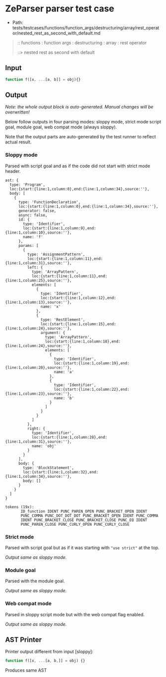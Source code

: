 # ZeParser parser test case

- Path: tests/testcases/functions/function_args/destructuring/array/rest_operator/nested_rest_as_second_with_default.md

> :: functions : function args : destructuring : array : rest operator
>
> ::> nested rest as second with default

## Input

`````js
function f([x, ...[a, b]] = obj){}
`````

## Output

_Note: the whole output block is auto-generated. Manual changes will be overwritten!_

Below follow outputs in four parsing modes: sloppy mode, strict mode script goal, module goal, web compat mode (always sloppy).

Note that the output parts are auto-generated by the test runner to reflect actual result.

### Sloppy mode

Parsed with script goal and as if the code did not start with strict mode header.

`````
ast: {
  type: 'Program',
  loc:{start:{line:1,column:0},end:{line:1,column:34},source:''},
  body: [
    {
      type: 'FunctionDeclaration',
      loc:{start:{line:1,column:0},end:{line:1,column:34},source:''},
      generator: false,
      async: false,
      id: {
        type: 'Identifier',
        loc:{start:{line:1,column:9},end:{line:1,column:10},source:''},
        name: 'f'
      },
      params: [
        {
          type: 'AssignmentPattern',
          loc:{start:{line:1,column:11},end:{line:1,column:31},source:''},
          left: {
            type: 'ArrayPattern',
            loc:{start:{line:1,column:11},end:{line:1,column:25},source:''},
            elements: [
              {
                type: 'Identifier',
                loc:{start:{line:1,column:12},end:{line:1,column:13},source:''},
                name: 'x'
              },
              {
                type: 'RestElement',
                loc:{start:{line:1,column:15},end:{line:1,column:24},source:''},
                argument: {
                  type: 'ArrayPattern',
                  loc:{start:{line:1,column:18},end:{line:1,column:24},source:''},
                  elements: [
                    {
                      type: 'Identifier',
                      loc:{start:{line:1,column:19},end:{line:1,column:20},source:''},
                      name: 'a'
                    },
                    {
                      type: 'Identifier',
                      loc:{start:{line:1,column:22},end:{line:1,column:23},source:''},
                      name: 'b'
                    }
                  ]
                }
              }
            ]
          },
          right: {
            type: 'Identifier',
            loc:{start:{line:1,column:28},end:{line:1,column:31},source:''},
            name: 'obj'
          }
        }
      ],
      body: {
        type: 'BlockStatement',
        loc:{start:{line:1,column:32},end:{line:1,column:34},source:''},
        body: []
      }
    }
  ]
}

tokens (19x):
       ID_function IDENT PUNC_PAREN_OPEN PUNC_BRACKET_OPEN IDENT
       PUNC_COMMA PUNC_DOT_DOT_DOT PUNC_BRACKET_OPEN IDENT PUNC_COMMA
       IDENT PUNC_BRACKET_CLOSE PUNC_BRACKET_CLOSE PUNC_EQ IDENT
       PUNC_PAREN_CLOSE PUNC_CURLY_OPEN PUNC_CURLY_CLOSE
`````

### Strict mode

Parsed with script goal but as if it was starting with `"use strict"` at the top.

_Output same as sloppy mode._

### Module goal

Parsed with the module goal.

_Output same as sloppy mode._

### Web compat mode

Parsed in sloppy script mode but with the web compat flag enabled.

_Output same as sloppy mode._

## AST Printer

Printer output different from input [sloppy]:

````js
function f([x, ...[a, b,]] = obj) {}
````

Produces same AST

